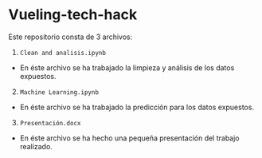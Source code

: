 # Vueling-tech-hack

Este repositorio consta de 3 archivos:

1. `Clean and analisis.ipynb`
  - En éste archivo se ha trabajado la limpieza y análisis de los datos expuestos.

2. `Machine Learning.ipynb`
  - En éste archivo se ha trabajado la predicción para los datos expuestos.

3. `Presentación.docx`
  - En éste archivo se ha hecho una pequeña presentación del trabajo realizado.
